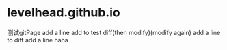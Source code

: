 # levelhead.github.io
测试gitPage
add a line
add to test diff(then modify)(modify again)
add a line to diff
add a line
haha
